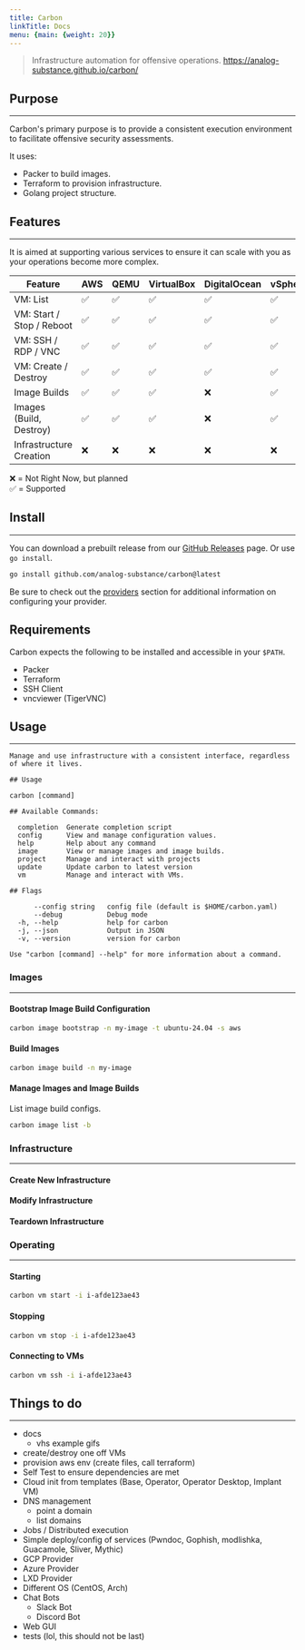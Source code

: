 ```yaml
---
title: Carbon
linkTitle: Docs
menu: {main: {weight: 20}}
---
```

> Infrastructure automation for offensive operations.
> https://analog-substance.github.io/carbon/

## Purpose
***

Carbon's primary purpose is to provide a consistent execution environment to
facilitate offensive security assessments.

It uses:
- Packer to build images.
- Terraform to provision infrastructure.
- Golang project structure.

## Features
***

It is aimed at supporting various services to ensure it can scale with you as
your operations become more complex.

| Feature                   | AWS | QEMU | VirtualBox | DigitalOcean | vSphere | Multipass | Azure | GCP |
|---------------------------|-----|------|------------|--------------|---------|-----------|-------|-----|
| VM: List                  | ✅   | ✅    | ✅          | ✅            | ✅       | ✅         | ❌     | ❌   |
| VM: Start / Stop / Reboot | ✅   | ✅    | ✅          | ✅            | ✅       | ✅         | ❌     | ❌   |
| VM: SSH / RDP / VNC       | ✅   | ✅    | ✅          | ✅            | ✅       | ✅         | ❌     | ❌   |
| VM: Create / Destroy      | ✅   | ✅    | ✅          | ✅            | ✅       | ✅         | ❌     | ❌   |
| Image Builds              | ✅   | ✅    | ✅          | ❌            | ✅       | ❌ N/A     | ❌     | ❌   |
| Images (Build, Destroy)   | ✅   | ✅    | ✅          | ❌            | ✅       | ❌ N/A     | ❌     | ❌   |
| Infrastructure Creation   | ❌   | ❌    | ❌          | ❌            | ❌       | ❌ N/A     | ❌     | ❌   |

❌ = Not Right Now, but planned  
✅ = Supported


## Install
***
You can download a prebuilt release from our [GitHub Releases](https://github.com/analog-substance/carbon/releases) page.
Or use `go install`.

```sh
go install github.com/analog-substance/carbon@latest
```
Be sure to check out the [providers](pkg/providers) section for additional information on configuring your provider.
## Requirements

Carbon expects the following to be installed and accessible in your `$PATH`.

- Packer
- Terraform
- SSH Client
- vncviewer (TigerVNC)

## Usage
***

```
Manage and use infrastructure with a consistent interface, regardless of where it lives.

## Usage
                                                                                                                                                                                                                                                                                                          
carbon [command]
                                                                                                                                                                                                                                                                                                                  
## Available Commands:
                                                                                                                                                                                                                                                                                                                  
  completion  Generate completion script
  config      View and manage configuration values.
  help        Help about any command
  image       View or manage images and image builds.
  project     Manage and interact with projects
  update      Update carbon to latest version
  vm          Manage and interact with VMs.
                                                                                                                                                                                                                                                                       
## Flags
                                                                                                                                                                                                                                                                                                          
      --config string   config file (default is $HOME/carbon.yaml)
      --debug           Debug mode
  -h, --help            help for carbon
  -j, --json            Output in JSON
  -v, --version         version for carbon
  
Use "carbon [command] --help" for more information about a command.
```

### Images
***

#### Bootstrap Image Build Configuration

```bash
carbon image bootstrap -n my-image -t ubuntu-24.04 -s aws
```

#### Build Images

```bash
carbon image build -n my-image
```

#### Manage Images and Image Builds

List image build configs.

```bash
carbon image list -b
```

### Infrastructure
***

#### Create New Infrastructure

#### Modify Infrastructure

#### Teardown Infrastructure

### Operating
***

#### Starting
```bash
carbon vm start -i i-afde123ae43
```

#### Stopping
```bash
carbon vm stop -i i-afde123ae43
```
#### Connecting to VMs

```bash
carbon vm ssh -i i-afde123ae43
```

## Things to do
***

- docs
  - vhs example gifs
- create/destroy one off VMs
- provision aws env (create files, call terraform)
- Self Test to ensure dependencies are met
- Cloud init from templates (Base, Operator, Operator Desktop, Implant VM)
- DNS management
    - point a domain
    - list domains
- Jobs / Distributed execution
- Simple deploy/config of services (Pwndoc, Gophish, modlishka, Guacamole, Sliver, Mythic)
- GCP Provider
- Azure Provider
- LXD Provider
- Different OS (CentOS, Arch)
- Chat Bots
    - Slack Bot
    - Discord Bot
- Web GUI
- tests (lol, this should not be last)
